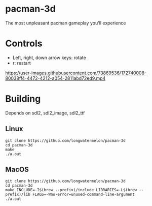 # pacman-3d
The most unpleasant pacman gameplay you'll experience

# Controls
* Left, right, down arrow keys: rotate
* r: restart

https://user-images.githubusercontent.com/73869536/172740008-80038ff4-4472-4212-a054-2811abd72ed9.mp4

# Building
Depends on sdl2, sdl2_image, sdl2_ttf

## Linux
```
git clone https://github.com/longwatermelon/pacman-3d
cd pacman-3d
make
./a.out
```

## MacOS
```
git clone https://github.com/longwatermelon/pacman-3d
cd pacman-3d
make INCLUDE=-I$(brew --prefix)/include LIBRARIES=-L$(brew --prefix)/lib FLAGS=-Wno-error=unused-command-line-argument
./a.out
```
